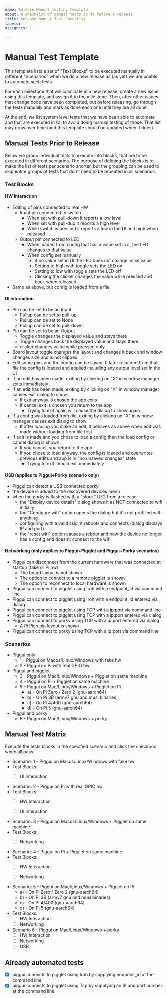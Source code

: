 ```yaml
---
name: Release Manual testing template
about: A checklist of manual tests to do before a release
title: Release Manual Test Checklist
labels: ''
assignees: ''

---
```


# Manual Test Template

This template lists a set of "Text Blocks" to be executed manually in different "Scenarios" when we do a new
release as (as yet) we are unable to automate such tests.

For each milestone that will culminate in a new release, create a new issue using this template, and assign it to the
milestone. Then, after other issues that change code have been completed, but before releasing, go through the tests
manually and mark as done each one until they are all done.

At the end, we list system level tests that we have been able to automate and that are executed in CI, to avoid
doing manual testing of those. That list may grow over time (and this template should be updated when it does)

## Manual Tests Prior to Release

Below we group individual tests to execute into blocks, that are to be executed in different scenarios. The purpose
of defining the blocks is to make the list of tests per scenario shorter, but the grouping can be used to skip
entire groups of tests that don't need to be repeated in all scenarios.

### Test Blocks

#### HW Interaction

- Editing of pins connected to real HW
    - Input pin connected to switch
        - When set with pull-down it reports a low level
        - When set with pull-dup it reports a high level
        - While switch is pressed it reports a low in the UI and high when released
    - Output pin connected to LED
        - When loaded from config that has a value set in it, the LED changes to that value
        - When config set manually
            - if no value set in UI the LED does not change initial value
            - Setting to high with toggle sets the LED on
            - Setting to low with toggle sets the LED off
            - Clicking the clicker changes the value while pressed and back when released
- Same as above, but config is loaded from a file.

#### UI Interaction

- Pin can be set to be an Input
    - Pullup can be set to pull-up
    - Pullup can be set to None
    - Pullup can be set to pull-down
- Pin can be set to be an Output
    - Toggle changes the displayed value and stays there
    - Toggle changes back the displayed value and stays there
    - clicker changes value while pressed only
- Board layout toggle changes the layout and changes it back and window changes size and is not clipped
- Edit some pins and the config can be saved. If later reloaded from that file the config is loaded and applied
  including any output level set in the UI
- If no edit has been made, exiting by clicking on "X" in window manager exits immediately
- If an edit has been made, exiting by clicking on "X" in window manager causes exit dialog to show
    - If exit anyway is chosen the app exits
    - If cancel exit is chosen you return to the app
        - Trying to exit again will cause the dialog to show again
- If a config was loaded from file, exiting by clicking on "X" in window manager causes exit dialog to show
    - If after loading you make an edit, it behaves as above when edit was made without loading from file first
- If edit is made and you chose to load a config then the load config or cancel dialog is shown
    - If you cancel, you return to the app
    - If you chose to load anyway, the config is loaded and overwrites previous edits and app is in "no unsaved changes"
      state
        - Trying to exit should exit immediately

#### USB (applies to Piggui+Porky scenario only)

- Piggui can detect a USB connected porky
- the device is added to the discovered devices menu
- when the porky is flashed with a "stock" UF2 from a release:
    - the "Display device details" dialog shows it as NOT connected to wifi initially
    - the "Configure wifi" option opens the dialog but it's not prefilled with anything
    - configuring with a valid ssid, it reboots and connects (dialog displays IP and port)
    - the "reset wifi" option causes a reboot and now the device no longer has a config
      and doesn't connect to the wifi

#### Networking (only applies to Piggui+Pigglet and Piggui+Porky scenarios)

- Piggui can disconnect from the current hardware that was connected at startup (fake or Pi hw)
    - The board layout is not shown
    - The option to connect to a remote pigglet is shown
    - The option to reconnect to local hardware is shown
- Piggui can connect to pigglet using Iroh with a endpoint_id via command line
- Piggui can connect to pigglet using Iroh with a endpoint_id entered via dialog
- Piggui can connect to pigglet using TCP with a ip:port via command line
- Piggui can connect to pigglet using TCP with a ip:port entered via dialog
- Piggui can connect to porky using TCP with a ip:port entered via dialog
    - A Pi Pico pin layout is shown
- Piggui can connect to porky using TCP with a ip:port via command line

### Scenarios

- Piggui only
    - 1 - Piggui on Macos/Linux/Windows with fake hw
    - 2 - Piggui on Pi with real GPIO hw
- Piggui and pigglet
    - 3 - Piggui on Mac/Linux/Windows + Pigglet on same machine
    - 4 - Piggui on Pi + Pigglet on same machine
    - 5 - Piggui on Mac/Linux/Windows + Pigglet on Pi
        - a) - On Pi Zero / Zero 2 (gnu-aarch64)
        - b) - On Pi 3B (armv7 gnu and musl binaries)
        - c) - On Pi 4/400 (gnu-aarch64)
        - d) - On Pi 5 (gnu-aarch64)
- Piggui and porky
    - 6 - Piggui on Mac/Linux/Windows + porky

## Manual Test Matrix

Execute the tests blocks in the specified scenario and click the checkbox when all pass.

- Scenario: 1 - Piggui on Macos/Linux/Windows with fake hw
- Test Blocks:
    - [ ] UI Interaction


- Scenario: 2 - Piggui on Pi with real GPIO hw
- Test Blocks:
    - [ ] HW Interaction
    - [ ] UI Interaction


- Scenario: 3 - Piggui on Macos/Linux/Windows + Pigglet on same machine
- Test Blocks:
    - [ ] Networking


- Scenario: 4 - Piggui on Pi + Pigglet on same machine
- Test Blocks:
    - [ ] HW Interaction
    - [ ] Networking


- Scenario: 5 - Piggui on Mac/Linux/Windows + Pigglet on Pi
    - a) - On Pi Zero / Zero 2 (gnu-aarch64)
    - b) - On Pi 3B (armv7 gnu and musl binaries)
    - c) - On Pi 4/400 (gnu-aarch64)
    - d) - On Pi 5 (gnu-aarch64)
- Test Blocks:
    - [ ] HW Interaction
    - [ ] Networking

- Scenario 6 - Piggui on Mac/Linux/Windows + porky
    - [ ] HW Interaction
    - [ ] Networking
    - [ ] USB

## Already automated tests

- [X] piggui connects to pigglet using Iroh by supplying endpoint_id at the command line
- [X] piggui connects to pigglet using Tcp by supplying an IP and port number at the command line
